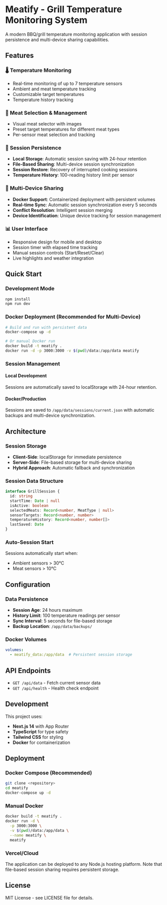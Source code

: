 # Meatify - Grill Temperature Monitoring System

A modern BBQ/grill temperature monitoring application with session persistence and multi-device sharing capabilities.

## Features

### 🌡️ Temperature Monitoring
- Real-time monitoring of up to 7 temperature sensors
- Ambient and meat temperature tracking
- Customizable target temperatures
- Temperature history tracking

### 🥩 Meat Selection & Management
- Visual meat selector with images
- Preset target temperatures for different meat types
- Per-sensor meat selection and tracking

### 📱 Session Persistence
- **Local Storage**: Automatic session saving with 24-hour retention
- **File-Based Sharing**: Multi-device session synchronization
- **Session Restore**: Recovery of interrupted cooking sessions
- **Temperature History**: 100-reading history limit per sensor

### 🔄 Multi-Device Sharing
- **Docker Support**: Containerized deployment with persistent volumes
- **Real-time Sync**: Automatic session synchronization every 5 seconds
- **Conflict Resolution**: Intelligent session merging
- **Device Identification**: Unique device tracking for session management

### 📊 User Interface
- Responsive design for mobile and desktop
- Session timer with elapsed time tracking
- Manual session controls (Start/Reset/Clear)
- Live highlights and weather integration

## Quick Start

### Development Mode
```bash
npm install
npm run dev
```

### Docker Deployment (Recommended for Multi-Device)
```bash
# Build and run with persistent data
docker-compose up -d

# Or manual Docker run
docker build -t meatify .
docker run -d -p 3000:3000 -v $(pwd)/data:/app/data meatify
```

### Session Management

#### Local Development
Sessions are automatically saved to localStorage with 24-hour retention.

#### Docker/Production
Sessions are saved to `/app/data/sessions/current.json` with automatic backups and multi-device synchronization.

## Architecture

### Session Storage
- **Client-Side**: localStorage for immediate persistence
- **Server-Side**: File-based storage for multi-device sharing
- **Hybrid Approach**: Automatic fallback and synchronization

### Session Data Structure
```typescript
interface GrillSession {
  id: string
  startTime: Date | null
  isActive: boolean
  selectedMeats: Record<number, MeatType | null>
  sensorTargets: Record<number, number>
  temperatureHistory: Record<number, number[]>
  lastSaved: Date
}
```

### Auto-Session Start
Sessions automatically start when:
- Ambient sensors > 30°C
- Meat sensors > 10°C

## Configuration

### Data Persistence
- **Session Age**: 24 hours maximum
- **History Limit**: 100 temperature readings per sensor
- **Sync Interval**: 5 seconds for file-based storage
- **Backup Location**: `/app/data/backups/`

### Docker Volumes
```yaml
volumes:
  - meatify_data:/app/data  # Persistent session storage
```

## API Endpoints

- `GET /api/data` - Fetch current sensor data
- `GET /api/health` - Health check endpoint

## Development

This project uses:
- **Next.js 14** with App Router
- **TypeScript** for type safety
- **Tailwind CSS** for styling
- **Docker** for containerization

## Deployment

### Docker Compose (Recommended)
```bash
git clone <repository>
cd meatify
docker-compose up -d
```

### Manual Docker
```bash
docker build -t meatify .
docker run -d \
  -p 3000:3000 \
  -v $(pwd)/data:/app/data \
  --name meatify \
  meatify
```

### Vercel/Cloud
The application can be deployed to any Node.js hosting platform. Note that file-based session sharing requires persistent storage.

## License

MIT License - see LICENSE file for details.

